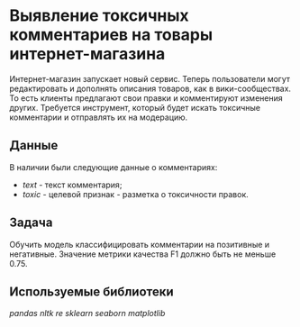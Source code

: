 # Выявление токсичных комментариев на товары интернет-магазина

Интернет-магазин запускает новый сервис. Теперь пользователи могут редактировать и дополнять описания товаров, как в вики-сообществах. То есть клиенты предлагают свои правки и комментируют изменения других. Требуется инструмент, который будет искать токсичные комментарии и отправлять их на модерацию.

## Данные

В наличии были следующие данные о комментариях:
- *text* - текст комментария;
- *toxic* - целевой признак - разметка о токсичности правок.

## Задача

Обучить модель классифицировать комментарии на позитивные и негативные. Значение метрики качества F1 должно быть не меньше 0.75.

## Используемые библиотеки
*pandas* *nltk* *re* *sklearn* *seaborn* *matplotlib*
